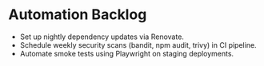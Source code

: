 # Automation Backlog

- Set up nightly dependency updates via Renovate.
- Schedule weekly security scans (bandit, npm audit, trivy) in CI pipeline.
- Automate smoke tests using Playwright on staging deployments.
